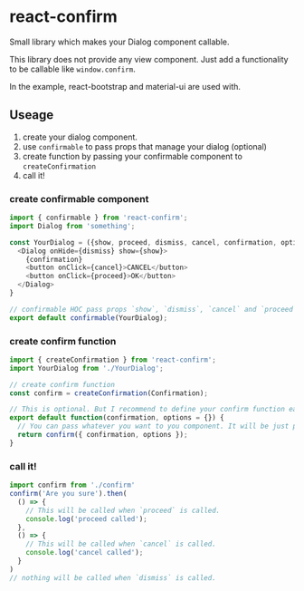 # react-confirm
Small library which makes your Dialog component callable.

This library does not provide any view component. Just add a functionality to be callable like `window.confirm`.

In the example, react-bootstrap and material-ui are used with.

## Useage
1. create your dialog component.
2. use `confirmable` to pass props that manage your dialog (optional)
3. create function by passing your confirmable component to `createConfirmation`
4. call it!

### create confirmable component

```js
import { confirmable } from 'react-confirm';
import Dialog from 'something';

const YourDialog = ({show, proceed, dismiss, cancel, confirmation, options}) => {
  <Dialog onHide={dismiss} show={show}>
    {confirmation}
    <button onClick={cancel}>CANCEL</button>
    <button onClick={proceed}>OK</button>
  </Dialog>
}

// confirmable HOC pass props `show`, `dismiss`, `cancel` and `proceed` to your component.
export default confirmable(YourDialog);
```

### create confirm function
```js
import { createConfirmation } from 'react-confirm';
import YourDialog from './YourDialog';

// create confirm function
const confirm = createConfirmation(Confirmation);

// This is optional. But I recommend to define your confirm function easy to call.
export default function(confirmation, options = {}) {
  // You can pass whatever you want to you component. It will be just passed to your Component's props
  return confirm({ confirmation, options });
}

```

### call it!
```js
import confirm from './confirm'
confirm('Are you sure').then(
  () => {
    // This will be called when `proceed` is called.
    console.log('proceed called');
  },
  () => {
    // This will be called when `cancel` is called.
    console.log('cancel called');
  }
)
// nothing will be called when `dismiss` is called.
```
